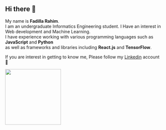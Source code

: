 ## Hi there 👋

My name is **Fadilla Rahim**.\
I am an undergraduate Informatics Engineering student. I Have an interest in Web development and Machine Learning.\
I have experience working with various programming languages such as **JavaScript** and **Python**\
as well as frameworks and libraries including **React.js** and **TensorFlow**.

If you are interest in getting to know me, Please follow my 
[Linkedin](https://www.linkedin.com/in/fadilla-rahim-96034621b/) account 👯


<p align="left">
<a href="https://github.com/fadillarahim">
  
  <img height="180em" src="https://github-readme-stats-eight-theta.vercel.app/api/top-langs/?username=fadillarahim&layout=compact&langs_count=8&theme=algolia"/>
</a>
</p>



<!--
**fadillarahim/fadillarahim** is a ✨ _special_ ✨ repository because its `README.md` (this file) appears on your GitHub profile.

Here are some ideas to get you started:

- 🔭 I’m currently working on ...
- 🌱 I’m currently learning ...
- 👯 I’m looking to collaborate on ...
- 🤔 I’m looking for help with ...
- 💬 Ask me about ...
- 📫 How to reach me: ...
- 😄 Pronouns: ...
- ⚡ Fun fact: ...
-->
